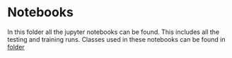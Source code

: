 # Notebooks
In this folder all the jupyter notebooks can be found. This includes all the testing and training runs.
Classes used in these notebooks can be found in [folder](../python_files)